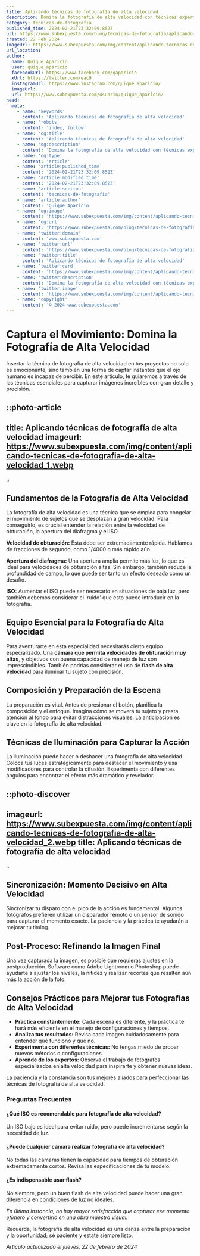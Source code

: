 ```yaml
---
title: Aplicando técnicas de fotografía de alta velocidad
description: Domina la fotografía de alta velocidad con técnicas expertas para capturar imágenes impactantes y llenas de acción que deslumbrarán.
category: tecnicas-de-fotografia
published_time: 2024-02-21T23:32:09.852Z
url: https://www.subexpuesta.com/blog/tecnicas-de-fotografia/aplicando-tecnicas-de-fotografia-de-alta-velocidad
created: 22 Feb 2024
imageUrl: https://www.subexpuesta.com/img/content/aplicando-tecnicas-de-fotografia-de-alta-velocidad_1.webp
url_location:
author:
  name: Quique Aparicio
  user: quique_aparicio
  facebookUrl: https://www.facebook.com/qaparicio
  xUrl: https://twitter.com/eac9
  instagramUrl: https://www.instagram.com/quique_aparicio/
  imageUrl: 
  url: https://www.subexpuesta.com/usuario/quique_aparicio/
head:
  meta:
    - name: 'keywords'
      content: 'Aplicando técnicas de fotografía de alta velocidad'
    - name: 'robots'
      content: 'index, follow'
    - name: 'og:title'
      content: 'Aplicando técnicas de fotografía de alta velocidad'
    - name: 'og:description'
      content: 'Domina la fotografía de alta velocidad con técnicas expertas para capturar imágenes impactantes y llenas de acción que deslumbrarán.'
    - name: 'og:type'
      content: 'article'
    - name: 'article:published_time'
      content: '2024-02-21T23:32:09.852Z'
    - name: 'article:modified_time'
      content: '2024-02-21T23:32:09.852Z'
    - name: 'article:section'
      content: 'tecnicas-de-fotografia'
    - name: 'article:author'
      content: 'Quique Aparicio'
    - name: 'og:image'
      content: 'https://www.subexpuesta.com/img/content/aplicando-tecnicas-de-fotografia-de-alta-velocidad_1.webp'
    - name: 'og:url'
      content: 'https://www.subexpuesta.com/blog/tecnicas-de-fotografia/aplicando-tecnicas-de-fotografia-de-alta-velocidad'
    - name: 'twitter:domain'
      content: 'www.subexpuesta.com'
    - name: 'twitter:url'
      content: 'https://www.subexpuesta.com/blog/tecnicas-de-fotografia/aplicando-tecnicas-de-fotografia-de-alta-velocidad'
    - name: 'twitter:title'
      content: 'Aplicando técnicas de fotografía de alta velocidad'
    - name: 'twitter:card'
      content: 'https://www.subexpuesta.com/img/content/aplicando-tecnicas-de-fotografia-de-alta-velocidad_1.webp'
    - name: 'twitter:description'
      content: 'Domina la fotografía de alta velocidad con técnicas expertas para capturar imágenes impactantes y llenas de acción que deslumbrarán.'
    - name: 'twitter:image'
      content: 'https://www.subexpuesta.com/img/content/aplicando-tecnicas-de-fotografia-de-alta-velocidad_1.webp'
    - name: 'copyright'
      content: '© 2024 www.subexpuesta.com'
---
```

# Captura el Movimiento: Domina la Fotografía de Alta Velocidad

Insertar la técnica de fotografía de alta velocidad en tus proyectos no solo es emocionante, sino también una forma de captar instantes que el ojo humano es incapaz de percibir. En este artículo, te guiaremos a través de las técnicas esenciales para capturar imágenes increíbles con gran detalle y precisión.


::photo-article
---
title: Aplicando técnicas de fotografía de alta velocidad
imageurl: https://www.subexpuesta.com/img/content/aplicando-tecnicas-de-fotografia-de-alta-velocidad_1.webp
---
::


## Fundamentos de la Fotografía de Alta Velocidad

La fotografía de alta velocidad es una técnica que se emplea para congelar el movimiento de sujetos que se desplazan a gran velocidad. Para conseguirlo, es crucial entender la relación entre la velocidad de obturación, la apertura del diafragma y el ISO.

**Velocidad de obturación:** Esta debe ser extremadamente rápida. Hablamos de fracciones de segundo, como 1/4000 o más rápido aún.

**Apertura del diafragma:** Una apertura amplia permite más luz, lo que es ideal para velocidades de obturación altas. Sin embargo, también reduce la profundidad de campo, lo que puede ser tanto un efecto deseado como un desafío.

**ISO:** Aumentar el ISO puede ser necesario en situaciones de baja luz, pero también debemos considerar el 'ruido' que esto puede introducir en la fotografía.

## Equipo Esencial para la Fotografía de Alta Velocidad

Para aventurarte en esta especialidad necesitarás cierto equipo especializado. Una **cámara que permita velocidades de obturación muy altas**, y objetivos con buena capacidad de manejo de luz son imprescindibles. También podrías considerar el uso de **flash de alta velocidad** para iluminar tu sujeto con precisión.

## Composición y Preparación de la Escena

La preparación es vital. Antes de presionar el botón, planifica la composición y el enfoque. Imagina cómo se moverá tu sujeto y presta atención al fondo para evitar distracciones visuales. La anticipación es clave en la fotografía de alta velocidad.

## Técnicas de Iluminación para Capturar la Acción

La iluminación puede hacer o deshacer una fotografía de alta velocidad. Coloca tus luces estratégicamente para destacar el movimiento y usa modificadores para controlar la difusión. Experimenta con diferentes ángulos para encontrar el efecto más dramático y revelador.


::photo-discover
---
imageurl: https://www.subexpuesta.com/img/content/aplicando-tecnicas-de-fotografia-de-alta-velocidad_2.webp
title: Aplicando técnicas de fotografía de alta velocidad
---
::


## Sincronización: Momento Decisivo en Alta Velocidad

Sincronizar tu disparo con el pico de la acción es fundamental. Algunos fotógrafos prefieren utilizar un disparador remoto o un sensor de sonido para capturar el momento exacto. La paciencia y la práctica te ayudarán a mejorar tu timing.

## Post-Proceso: Refinando la Imagen Final

Una vez capturada la imagen, es posible que requieras ajustes en la postproducción. Software como Adobe Lightroom o Photoshop puede ayudarte a ajustar los niveles, la nitidez y realizar recortes que resalten aún más la acción de la foto.

## Consejos Prácticos para Mejorar tus Fotografías de Alta Velocidad

- **Practica constantemente:** Cada escena es diferente, y la práctica te hará más eficiente en el manejo de configuraciones y tiempos.
- **Analiza tus resultados:** Revisa cada imagen cuidadosamente para entender qué funcionó y qué no.
- **Experimenta con diferentes técnicas:** No tengas miedo de probar nuevos métodos o configuraciones.
- **Aprende de los expertos:** Observa el trabajo de fotógrafos especializados en alta velocidad para inspirarte y obtener nuevas ideas.

La paciencia y la constancia son tus mejores aliados para perfeccionar las técnicas de fotografía de alta velocidad.

### Preguntas Frecuentes

#### ¿Qué ISO es recomendable para fotografía de alta velocidad?
Un ISO bajo es ideal para evitar ruido, pero puede incrementarse según la necesidad de luz.

#### ¿Puede cualquier cámara realizar fotografía de alta velocidad?
No todas las cámaras tienen la capacidad para tiempos de obturación extremadamente cortos. Revisa las especificaciones de tu modelo.

#### ¿Es indispensable usar flash?
No siempre, pero un buen flash de alta velocidad puede hacer una gran diferencia en condiciones de luz no ideales.

*En última instancia, no hay mayor satisfacción que capturar ese momento efímero y convertirlo en una obra maestra visual.*

Recuerda, la fotografía de alta velocidad es una danza entre la preparación y la oportunidad; sé paciente y estate siempre listo.

_Artículo actualizado el jueves, 22 de febrero de 2024_